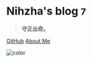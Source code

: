 # **Nihzha's blog <small>7</small>**

> **守正出奇。**

[GitHub](https://github.com/nihzh)
[About Me](/Readme)

<!-- 背景图片 -->
<!-- ![](_media/bg.png) -->

<!-- 背景色 -->
![color](#b6dec0)
